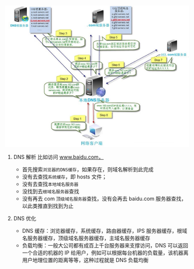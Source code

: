 <img src="./imgs/DNS.jpg" />

1. DNS 解析
   比如访问 www.baidu.com，

   - 首先搜索`浏览器的DNS缓存`，如果存在，则域名解析到此完成
   - 没有去查找`系统缓存`，即 hosts 文件；
   - 没有去查找`本地域名服务器`
   - 没找到去`根域名服务器`查找
   - 没有再去 com `顶级域名服务器`查找，没有会再去 baidu.com 服务器查找，以此类推直到找到为止

2. DNS 优化
   - DNS 缓存：浏览器缓存，系统缓存，路由器缓存，IPS 服务器缓存，根域名服务器缓存，顶级域名服务器缓存，主域名服务器缓存
   - 负载均衡：一般大公司都有成百上千台服务器来支撑访问，DNS 可以返回一个合适的机器的 IP 给用户，例如可以根据每台机器的负载量，该机器离用户地理位置的距离等等，这种过程就是 DNS 负载均衡
